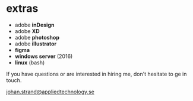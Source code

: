 # extras
- adobe **inDesign**
- adobe **XD**
- adobe **photoshop**
- adobe **illustrator**
- **figma**
- **windows server** (2016)
- **linux** (bash)

If you have questions or are interested in hiring me, don't hesitate to ge in touch. 

johan.strand@appliedtechnology.se